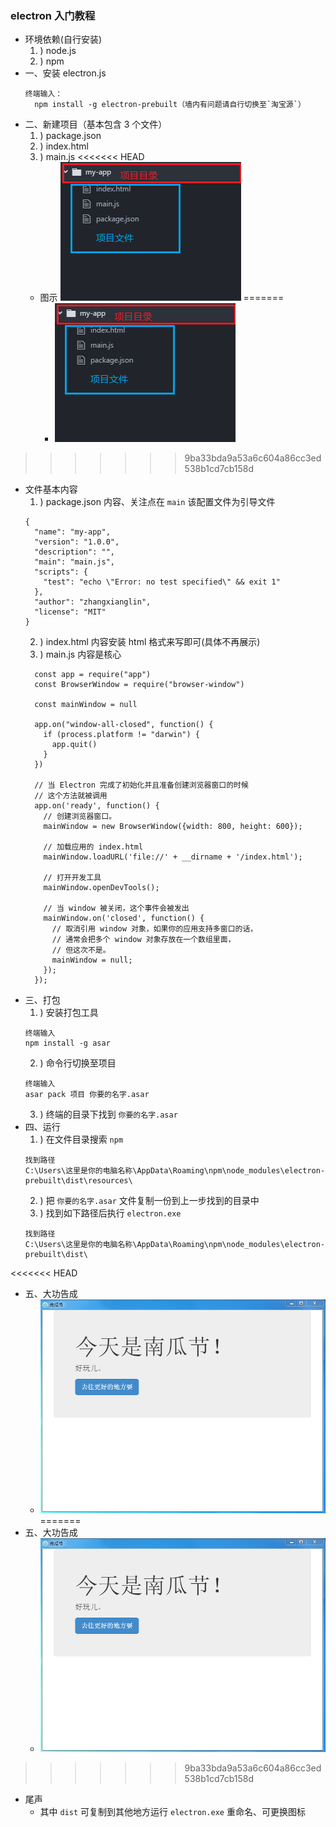 ### electron 入门教程
* 环境依赖(自行安装)
    1. ) node.js  
    2. ) npm
* 一、安装 electron.js
  ```
  终端输入：
    npm install -g electron-prebuilt（墙内有问题请自行切换至`淘宝源`）
  ```
* 二、新建项目（基本包含 3 个文件）
    1. ) package.json
    2. ) index.html
    3. ) main.js
<<<<<<< HEAD
    * 图示 ![项目结构图示](./img/1.PNG)
=======
       * ![项目结构图示](./img/1.PNG)
>>>>>>> 9ba33bda9a53a6c604a86cc3ed538b1cd7cb158d
* 文件基本内容
    1. ) package.json 内容、关注点在 `main` 该配置文件为引导文件
    ```
    {
      "name": "my-app",
      "version": "1.0.0",
      "description": "",
      "main": "main.js",
      "scripts": {
        "test": "echo \"Error: no test specified\" && exit 1"
      },
      "author": "zhangxianglin",
      "license": "MIT"
    }
    ```
    2. ) index.html 内容安装 html 格式来写即可(具体不再展示)
    3. ) main.js 内容是核心
    ```
      const app = require("app")
      const BrowserWindow = require("browser-window")

      const mainWindow = null

      app.on("window-all-closed", function() {
        if (process.platform != "darwin") {
          app.quit()
        }
      })

      // 当 Electron 完成了初始化并且准备创建浏览器窗口的时候
      // 这个方法就被调用
      app.on('ready', function() {
        // 创建浏览器窗口。
        mainWindow = new BrowserWindow({width: 800, height: 600});

        // 加载应用的 index.html
        mainWindow.loadURL('file://' + __dirname + '/index.html');

        // 打开开发工具
        mainWindow.openDevTools();

        // 当 window 被关闭，这个事件会被发出
        mainWindow.on('closed', function() {
          // 取消引用 window 对象，如果你的应用支持多窗口的话，
          // 通常会把多个 window 对象存放在一个数组里面，
          // 但这次不是。
          mainWindow = null;
        });
      });
    ```
* 三、打包
  1. ) 安装打包工具
    ```
    终端输入
    npm install -g asar
    ```
  2. ) 命令行切换至项目
    ```
    终端输入
    asar pack 项目 你要的名字.asar
    ```
  3. ) 终端的目录下找到 `你要的名字.asar`
* 四、运行
  1. ) 在文件目录搜索 `npm`
    ```
    找到路径
    C:\Users\这里是你的电脑名称\AppData\Roaming\npm\node_modules\electron-prebuilt\dist\resources\
    ```
  2. ) 把 `你要的名字.asar` 文件复制一份到上一步找到的目录中
  3. ) 找到如下路径后执行 `electron.exe`
    ```
    找到路径
    C:\Users\这里是你的电脑名称\AppData\Roaming\npm\node_modules\electron-prebuilt\dist\
    ```
<<<<<<< HEAD
  * 五、大功告成
    * ![成功抵达](./img/2.PNG)
=======
* 五、大功告成
     * ![成功抵达](./img/2.PNG)
>>>>>>> 9ba33bda9a53a6c604a86cc3ed538b1cd7cb158d
* 尾声
   * 其中 `dist` 可复制到其他地方运行 `electron.exe` 重命名、可更换图标
